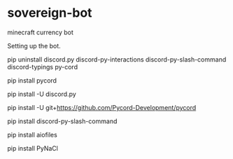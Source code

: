 # sovereign-bot
 minecraft currency bot

Setting up the bot.

pip uninstall discord.py discord-py-interactions discord-py-slash-command discord-typings py-cord

pip install pycord

pip install -U discord.py

pip install -U git+https://github.com/Pycord-Development/pycord

pip install discord-py-slash-command

pip install aiofiles

pip install PyNaCl